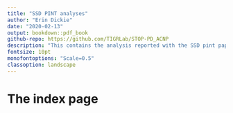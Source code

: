 ```yaml
---
title: "SSD PINT analyses"
author: "Erin Dickie"
date: "2020-02-13" 
output: bookdown::pdf_book
github-repo: https://github.com/TIGRLab/STOP-PD_ACNP
description: "This contains the analysis reported with the SSD pint paper"
fontsize: 10pt
monofontoptions: "Scale=0.5"
classoption: landscape
---
```


# The index page

